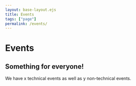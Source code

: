 ```yaml
---
layout: base-layout.ejs
title: Events
tags: ["page"]
permalink: /events/
---
```


# Events

## Something for everyone!

We have x technical events as well as y non-technical events.
